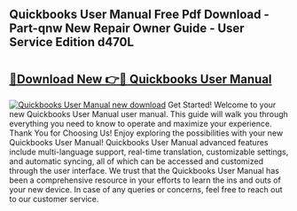 ## Quickbooks User Manual Free Pdf Download - Part-qnw New Repair Owner Guide - User Service Edition d470L

# <h2><a href="http://bc16012.oget.top/?id=Quickbooks+User+Manual">🔗Download New 👉🔴 Quickbooks User Manual</a></h2>

[![Quickbooks User Manual new download](https://i.imgur.com/5g1atiW.png)](http://bc16012.oget.top/?id=Quickbooks+User+Manual)
Get Started! Welcome to your new Quickbooks User Manual user manual. This guide will walk you through everything you need to know to operate and maximize your experience. Thank You for Choosing Us! Enjoy exploring the possibilities with your new Quickbooks User Manual! Quickbooks User Manual advanced features include multi-language support, real-time translation, customizable settings, and automatic syncing, all of which can be accessed and customized through the user interface. We trust that the Quickbooks User Manual has been a comprehensive resource in your efforts to learn the ins and outs of your new device. In case of any queries or concerns, feel free to reach out to our customer service.
